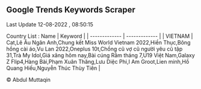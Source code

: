 

## Google Trends Keywords Scraper 
 
Last Update 12-08-2022 , 08:50:15

Country List :
 Name  | Keyword |
| ------------- | ------------- |
| VIETNAM | Cat,Lê Âu Ngân Anh,Chung kết Miss World Vietnam 2022,Hiền Thục,Bông hồng cài áo,Vu Lan 2022,Oneplus 10t,Chồng cũ vợ cũ người yêu cũ tập 31,Trà My Idol,Giá xăng hôm nay,Bài cúng Rằm tháng 7,U19 Việt Nam,Galaxy Z Flip4,Hàng Bài,Phạm Xuân Thăng,Lưu Diệc Phi,I Am Groot,Lien minh,Hồ Quang Hiếu,Nguyễn Thúc Thùy Tiên |



© Abdul Muttaqin 
